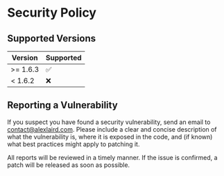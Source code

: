 # Security Policy

## Supported Versions

| Version       | Supported          |
|---------------| ------------------ |
| >= 1.6.3      | :white_check_mark: |
| < 1.6.2       | :x:                |

## Reporting a Vulnerability

If you suspect you have found a security vulnerability, send an email to [contact@alexlaird.com](mailto:contact@alexlaird.com).
Please include a clear and concise description of what the vulnerability is, where it is exposed in the code, and (if
known) what best practices might apply to patching it.

All reports will be reviewed in a timely manner. If the issue is confirmed, a patch will be released as soon as
possible.

